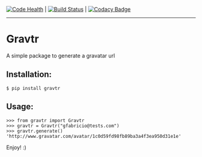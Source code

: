 [![Code Health](https://landscape.io/github/gfabricio/gravtr/master/landscape.svg?style=flat)](https://landscape.io/github/gfabricio/gravtr/master) | [![Build Status](https://travis-ci.org/gfabricio/gravtr.svg)](https://travis-ci.org/gfabricio/gravtr) | [![Codacy Badge](https://api.codacy.com/project/badge/grade/a45c40b0e1a945319012ef3382f63eae)](https://www.codacy.com/app/gfabricio/gravtr)

----
# Gravtr
A simple package to generate a gravatar url

## Installation:
```
$ pip install gravtr
```
## Usage:
```
>>> from gravtr import Gravtr
>>> gravtr = Gravtr("gfabricio@tests.com")
>>> gravtr.generate()
'http://www.gravatar.com/avatar/1c0d59fd98fb89ba3a4f3ea950d31e1e'
```
Enjoy! :)
